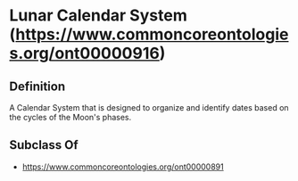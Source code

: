 # Lunar Calendar System (https://www.commoncoreontologies.org/ont00000916)

## Definition
A Calendar System that is designed to organize and identify dates based on the cycles of the Moon's phases.

## Subclass Of
- https://www.commoncoreontologies.org/ont00000891

